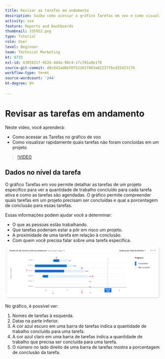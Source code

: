 ```yaml
---
title: Revisar as tarefas em andamento
description: Saiba como acessar o gráfico Tarefas em voo e como visualizar rapidamente quais tarefas não foram concluídas em um projeto, tudo em [!DNL  Workfront].
activity: use
feature: Reports and Dashboards
thumbnail: 335052.png
type: Tutorial
role: User
level: Beginner
team: Technical Marketing
kt: 8735
exl-id: 4305831f-952b-4d4a-98c4-1fc391a0e1f0
source-git-commit: d0c842ad8bf6f52161f003a62237fbcd35d23176
workflow-type: tm+mt
source-wordcount: '244'
ht-degree: 0%

---
```


# Revisar as tarefas em andamento

Neste vídeo, você aprenderá:

* Como acessar as Tarefas no gráfico de voo
* Como visualizar rapidamente quais tarefas não foram concluídas em um projeto

>[!VIDEO](https://video.tv.adobe.com/v/335052/?quality=12)

## Dados no nível da tarefa

O gráfico Tarefas em voo permite detalhar as tarefas de um projeto específico para ver a quantidade de trabalho concluído para cada tarefa ativa e como as tarefas são agendadas. O gráfico permite compreender quais tarefas em um projeto precisam ser concluídas e qual a porcentagem de conclusão para essas tarefas.

Essas informações podem ajudar você a determinar:

* O que as pessoas estão trabalhando.
* Que tarefas poderiam estar a pôr em risco um projeto.
* A proximidade de uma tarefa em relação à conclusão.
* Com quem você precisa falar sobre uma tarefa específica.

![Uma imagem que mostra as tarefas em um gráfico de voo com números em áreas descritas nos marcadores abaixo](assets/section-2-11.png)

No gráfico, é possível ver:

1. Nomes de tarefas à esquerda.
1. Datas na parte inferior.
1. A cor azul escuro em uma barra de tarefas indica a quantidade de trabalho concluído para uma tarefa.
1. A cor azul claro em uma barra de tarefas indica a quantidade de trabalho que precisa ser concluída para uma tarefa.
1. O número no lado direito de uma barra de tarefas mostra a porcentagem de conclusão da tarefa.
